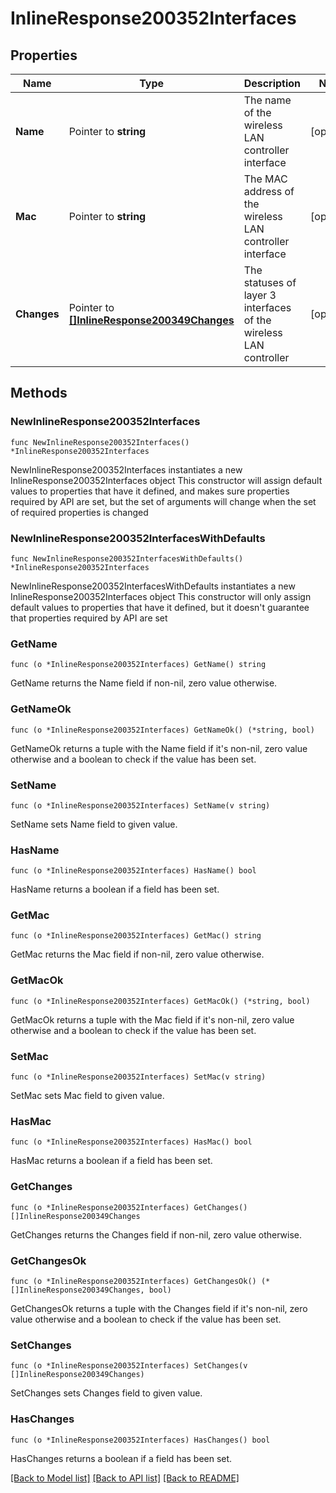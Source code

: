 # InlineResponse200352Interfaces

## Properties

Name | Type | Description | Notes
------------ | ------------- | ------------- | -------------
**Name** | Pointer to **string** | The name of the wireless LAN controller interface | [optional] 
**Mac** | Pointer to **string** | The MAC address of the wireless LAN controller interface | [optional] 
**Changes** | Pointer to [**[]InlineResponse200349Changes**](InlineResponse200349Changes.md) | The statuses of layer 3 interfaces of the wireless LAN controller | [optional] 

## Methods

### NewInlineResponse200352Interfaces

`func NewInlineResponse200352Interfaces() *InlineResponse200352Interfaces`

NewInlineResponse200352Interfaces instantiates a new InlineResponse200352Interfaces object
This constructor will assign default values to properties that have it defined,
and makes sure properties required by API are set, but the set of arguments
will change when the set of required properties is changed

### NewInlineResponse200352InterfacesWithDefaults

`func NewInlineResponse200352InterfacesWithDefaults() *InlineResponse200352Interfaces`

NewInlineResponse200352InterfacesWithDefaults instantiates a new InlineResponse200352Interfaces object
This constructor will only assign default values to properties that have it defined,
but it doesn't guarantee that properties required by API are set

### GetName

`func (o *InlineResponse200352Interfaces) GetName() string`

GetName returns the Name field if non-nil, zero value otherwise.

### GetNameOk

`func (o *InlineResponse200352Interfaces) GetNameOk() (*string, bool)`

GetNameOk returns a tuple with the Name field if it's non-nil, zero value otherwise
and a boolean to check if the value has been set.

### SetName

`func (o *InlineResponse200352Interfaces) SetName(v string)`

SetName sets Name field to given value.

### HasName

`func (o *InlineResponse200352Interfaces) HasName() bool`

HasName returns a boolean if a field has been set.

### GetMac

`func (o *InlineResponse200352Interfaces) GetMac() string`

GetMac returns the Mac field if non-nil, zero value otherwise.

### GetMacOk

`func (o *InlineResponse200352Interfaces) GetMacOk() (*string, bool)`

GetMacOk returns a tuple with the Mac field if it's non-nil, zero value otherwise
and a boolean to check if the value has been set.

### SetMac

`func (o *InlineResponse200352Interfaces) SetMac(v string)`

SetMac sets Mac field to given value.

### HasMac

`func (o *InlineResponse200352Interfaces) HasMac() bool`

HasMac returns a boolean if a field has been set.

### GetChanges

`func (o *InlineResponse200352Interfaces) GetChanges() []InlineResponse200349Changes`

GetChanges returns the Changes field if non-nil, zero value otherwise.

### GetChangesOk

`func (o *InlineResponse200352Interfaces) GetChangesOk() (*[]InlineResponse200349Changes, bool)`

GetChangesOk returns a tuple with the Changes field if it's non-nil, zero value otherwise
and a boolean to check if the value has been set.

### SetChanges

`func (o *InlineResponse200352Interfaces) SetChanges(v []InlineResponse200349Changes)`

SetChanges sets Changes field to given value.

### HasChanges

`func (o *InlineResponse200352Interfaces) HasChanges() bool`

HasChanges returns a boolean if a field has been set.


[[Back to Model list]](../README.md#documentation-for-models) [[Back to API list]](../README.md#documentation-for-api-endpoints) [[Back to README]](../README.md)


